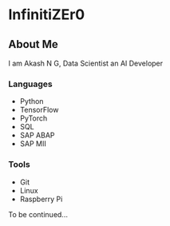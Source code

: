# InfinitiZEr0
## About Me
I am Akash N G, Data Scientist an AI Developer

### Languages
* Python
* TensorFlow
* PyTorch
* SQL
* SAP ABAP
* SAP MII

### Tools
* Git
* Linux
* Raspberry Pi

To be continued...
